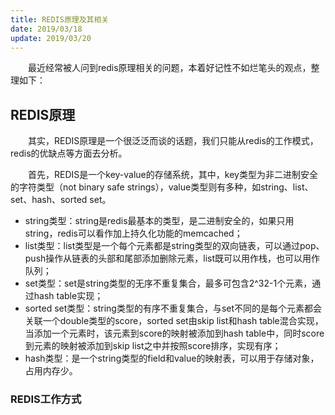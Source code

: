 ```yaml
---
title: REDIS原理及其相关
date: 2019/03/18
update: 2019/03/20
---
```

&emsp;&emsp;最近经常被人问到redis原理相关的问题，本着好记性不如烂笔头的观点，整理如下：

## REDIS原理

&emsp;&emsp;其实，REDIS原理是一个很泛泛而谈的话题，我们只能从redis的工作模式，redis的优缺点等方面去分析。

&emsp;&emsp;首先，REDIS是一个key-value的存储系统，其中，key类型为非二进制安全的字符类型（not binary safe strings），value类型则有多种，如string、list、set、hash、sorted set。

- string类型：string是redis最基本的类型，是二进制安全的，如果只用string，redis可以看作加上持久化功能的memcached；
- list类型：list类型是一个每个元素都是string类型的双向链表，可以通过pop、push操作从链表的头部和尾部添加删除元素，list既可以用作栈，也可以用作队列；
- set类型：set是string类型的无序不重复集合，最多可包含2^32-1个元素，通过hash table实现；
- sorted set类型：string类型的有序不重复集合，与set不同的是每个元素都会关联一个double类型的score，sorted set由skip list和hash table混合实现，当添加一个元素时，该元素到score的映射被添加到hash table中，同时score到元素的映射被添加到skip list之中并按照score排序，实现有序；
- hash类型：是一个string类型的field和value的映射表，可以用于存储对象，占用内存少。

### REDIS工作方式



